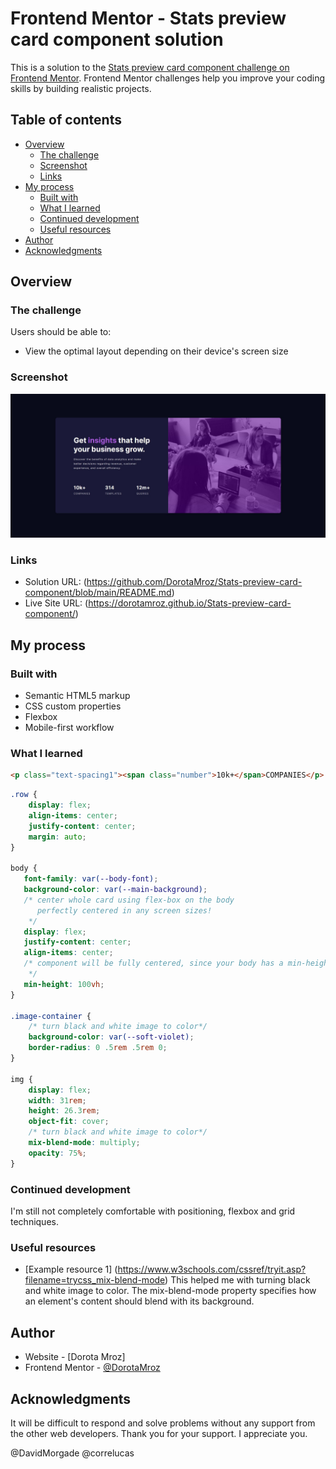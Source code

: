 # Frontend Mentor - Stats preview card component solution

This is a solution to the [Stats preview card component challenge on Frontend Mentor](https://www.frontendmentor.io/challenges/stats-preview-card-component-8JqbgoU62). Frontend Mentor challenges help you improve your coding skills by building realistic projects. 

## Table of contents

- [Overview](#overview)
  - [The challenge](#the-challenge)
  - [Screenshot](#screenshot)
  - [Links](#links)
- [My process](#my-process)
  - [Built with](#built-with)
  - [What I learned](#what-i-learned)
  - [Continued development](#continued-development)
  - [Useful resources](#useful-resources)
- [Author](#author)
- [Acknowledgments](#acknowledgments)

## Overview

### The challenge

Users should be able to:

- View the optimal layout depending on their device's screen size

### Screenshot

![](images/ScreenshotDesktop.jpg)

### Links

- Solution URL: (https://github.com/DorotaMroz/Stats-preview-card-component/blob/main/README.md)
- Live Site URL: (https://dorotamroz.github.io/Stats-preview-card-component/)

## My process

### Built with

- Semantic HTML5 markup
- CSS custom properties
- Flexbox
- Mobile-first workflow


### What I learned

```html
<p class="text-spacing1"><span class="number">10k+</span>COMPANIES</p>
```
```css
.row {
    display: flex;
    align-items: center;
    justify-content: center;
    margin: auto;
}

body {
   font-family: var(--body-font);
   background-color: var(--main-background);
   /* center whole card using flex-box on the body
      perfectly centered in any screen sizes!
    */
   display: flex;
   justify-content: center;
   align-items: center;
   /* component will be fully centered, since your body has a min-height of the full screen of the browser!
    */
   min-height: 100vh;
}

.image-container {
    /* turn black and white image to color*/
    background-color: var(--soft-violet);
    border-radius: 0 .5rem .5rem 0;
}

img {
    display: flex;
    width: 31rem;
    height: 26.3rem;
    object-fit: cover;
    /* turn black and white image to color*/
    mix-blend-mode: multiply;
    opacity: 75%;
}
```
### Continued development

I'm still not completely comfortable with positioning, flexbox and grid techniques.

### Useful resources

- [Example resource 1] (https://www.w3schools.com/cssref/tryit.asp?filename=trycss_mix-blend-mode)
This helped me with turning black and white image to color. 
The mix-blend-mode property specifies how an element's content should blend with its background.

## Author

- Website - [Dorota Mroz]
- Frontend Mentor - [@DorotaMroz](https://www.frontendmentor.io/profile/DorotaMroz)

## Acknowledgments

It will be difficult to respond and solve problems without any support from the other web developers.
Thank you for your support. I appreciate you.

@DavidMorgade
@correlucas

